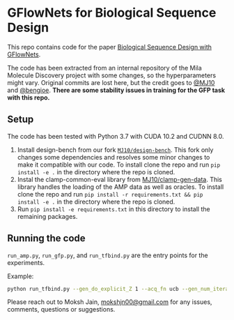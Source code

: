 # GFlowNets for Biological Sequence Design

This repo contains code for the paper [Biological Sequence Design with GFlowNets](http://arxiv.org/abs/2203.04115). 

The code has been extracted from an internal repository of the Mila Molecule Discovery project with some changes, so the hyperparameters might vary. Original commits are lost here, but the credit goes to [@MJ10](https://github.com/MJ10) and [@bengioe](https://github.com/bengioe). **There are some stability issues in training for the GFP task with this repo.**

## Setup
The code has been tested with Python 3.7 with CUDA 10.2 and CUDNN 8.0.

1. Install design-bench from our fork [`MJ10/design-bench`](https://github.com/MJ10/design-bench). This fork only changes some dependencies and resolves some minor changes to make it compatible with our code. To install clone the repo and run `pip install -e .` in the directory where the repo is cloned.
2. Instal the clamp-common-eval library from [MJ10/clamp-gen-data](https://github.com/MJ10/clamp-gen-data). This library handles the loading of the AMP data as well as oracles. To install clone the repo and run `pip install -r requirements.txt && pip install -e .` in the directory where the repo is cloned.
3. Run `pip install -e requirements.txt` in this directory to install the remaining packages.

## Running the code
`run_amp.py`, `run_gfp.py`, and `run_tfbind.py` are the entry points for the experiments.

Example:
```bash
python run_tfbind.py --gen_do_explicit_Z 1 --acq_fn ucb --gen_num_iterations 2500 --gen_reward_exp 8 --gen_data_sample_per_step 8 --proxy_num_iterations 10000 --gen_Z_learning_rate 1e-1 --gen_learning_rate 1e-3
```

Please reach out to Moksh Jain, [mokshjn00@gmail.com](mokshjn00@gmail.com) for any issues, comments, questions or suggestions.
